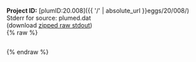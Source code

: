 **Project ID:** [plumID:20.008]({{ '/' | absolute_url }}eggs/20/008/)  
Stderr for source:  plumed.dat   
(download [zipped raw stdout](plumed.dat.plumed_master.stdout.txt.zip))  
{% raw %}
<pre>
</pre>
{% endraw %}
